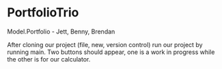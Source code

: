 # PortfolioTrio
Model.Portfolio - Jett, Benny, Brendan

After cloning our project (file, new, version control) run our project by running main. 
Two buttons should appear, one is a work in progress while the other is for our calculator.
